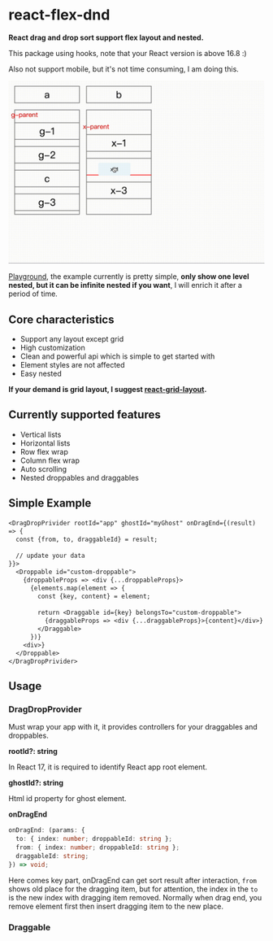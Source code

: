 # react-flex-dnd

**React drag and drop sort support flex layout and nested.**

This package using hooks, note that your React version is above 16.8 :)

Also not support mobile, but it's not time consuming, I am doing this.

![example](./assets/example.gif)

[Playground](https://asweallcan.github.io/react-flex-dnd), the example currently is pretty simple, **only show one level nested, but it can be infinite nested if you want**, I will enrich it after a period of time.

## Core characteristics

- Support any layout except grid
- High customization
- Clean and powerful api which is simple to get started with
- Element styles are not affected
- Easy nested

**If your demand is grid layout, I suggest [react-grid-layout](https://github.com/react-grid-layout/react-grid-layout).**

## Currently supported features

- Vertical lists
- Horizontal lists
- Row flex wrap
- Column flex wrap
- Auto scrolling
- Nested droppables and draggables

## Simple Example

```tsx
<DragDropPrivider rootId="app" ghostId="myGhost" onDragEnd={(result) => {
  const {from, to, draggableId} = result;

  // update your data
}}>
  <Droppable id="custom-droppable">
    {droppableProps => <div {...droppableProps}>
      {elements.map(element => {
        const {key, content} = element;

        return <Draggable id={key} belongsTo="custom-droppable">
          {draggableProps => <div {...draggableProps}>{content}</div>}
        </Draggable>
      })}
    <div>}
  </Droppable>
</DragDropPrivider>
```

## Usage

### DragDropProvider

Must wrap your app with it, it provides controllers for your draggables and droppables.

**rootId?: string**

In React 17, it is required to identify React app root element.

**ghostId?: string**

Html id property for ghost element.

**onDragEnd**

```typescript
onDragEnd: (params: {
  to: { index: number; droppableId: string };
  from: { index: number; droppableId: string };
  draggableId: string;
}) => void;
```

Here comes key part, onDragEnd can get sort result after interaction, `from` shows old place for the dragging item, but for attention, the index in the `to` is the new index with dragging item removed. Normally when drag end, you remove element first then insert dragging item to the new place.

### Draggable

